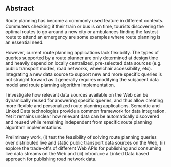 ## Abstract
<!-- Context      -->
Route planning has become a commonly used feature in different contexts.
Commuters checking if their train or bus is on time,
tourists discovering the optimal routes to go around a new city
or ambulances finding the fastest route to attend an emergency
are some examples where route planning is an essential need.
<!-- Need         -->
However,
current route planning applications lack flexibility.
The types of queries supported by a route planner
are only determined at design time
and heavily depend on locally centralized,
pre-selected data sources
(e.g. public transport modes, road networks, wheelchair accessibility, etc).
Integrating a new data source
to support new and more specific queries is not straight forward
as it generally requires modifying the subjacent data model
and route planning algorithm implementation.
<!-- Task         -->
I investigate how relevant data sources available on the Web
can be dynamically reused
for answering specific queries,
and thus allow creating more flexible
and personalized route planning applications.
Semantic and Linked Data technologies
provide a common framework for data integration.
Yet it remains unclear how relevant data
can be automatically discovered
and reused while remaining independent
from specific route planning algorithm implementations.
<!-- Preliminaries     -->
Preliminary work,
(i) test the feasibility of solving route planning queries
over distributed live and static public transport data sources on the Web,
(ii) explore the trade-offs of different Web APIs
for publishing and consuming live data streams on the Web and
(iii) introduce a Linked Data based approach
for publishing road network data.